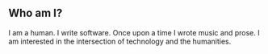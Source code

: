 
## Who am I?

I am a human. I write software. Once upon a time I wrote music and prose. I am interested in the intersection of technology and the humanities.


